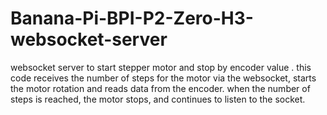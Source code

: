 # Banana-Pi-BPI-P2-Zero-H3-websocket-server
websocket server to start stepper motor and stop by encoder value
.
this code receives the number of steps for the motor via the websocket, starts the motor rotation and reads data from the encoder. when the number of steps is reached, the motor stops, and continues to listen to the socket.
